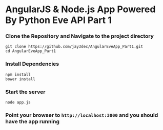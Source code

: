 # AngularJS & Node.js App Powered By Python Eve API Part 1

### Clone the Repository and Navigate to the project directory
```
git clone https://github.com/jay3dec/AngularEveApp_Part1.git
cd AngularEveApp_Part1
```

### Install Dependencies 
```
npm install 
bower install
```
### Start the server
```
node app.js
```
### Point your browser to `http://localhost:3000` and you should have the app running
